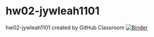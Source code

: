 # hw02-jywleah1101
hw02-jywleah1101 created by GitHub Classroom
[![Binder](https://mybinder.org/badge_logo.svg)](https://mybinder.org/v2/gh/UCB-stat-159-s23/hw02-jywleah1101.git/HEAD?labpath=LOSC_Event_tutorial.ipynb)